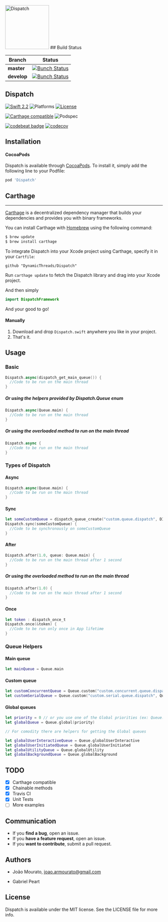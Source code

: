 <img src="https://raw.githubusercontent.com/Swiftification/Dispatch/master/icon.png" alt="Dispatch" width=140/>
## Build Status

|**Branch**| **Status** |
|---|---|
|**master** |[![Bunch Status](https://travis-ci.org/Swiftification/Dispatch.svg?branch=master)](https://travis-ci.org/Swiftification/Dispatch)|
|**develop** |[![Bunch Status](https://travis-ci.org/Swiftification/Dispatch.svg?branch=develop)](https://travis-ci.org/Swiftification/Dispatch)|

## Dispatch

[![Swift 2.2](https://img.shields.io/badge/Swift-2.2-orange.svg?style=flat)](https://developer.apple.com/swift/)
![Platforms](https://img.shields.io/cocoapods/p/Dispatch.svg?style=flat)
[![License](https://img.shields.io/cocoapods/l/Dispatch.svg)](https://github.com/DynamicThreads/Dispatch/master/LICENSE)

[![Carthage compatible](https://img.shields.io/badge/Carthage-compatible-4BC51D.svg?style=flat)](https://github.com/Carthage/Carthage) 
![Podspec](https://img.shields.io/cocoapods/v/Dispatch.svg)


[![codebeat badge](https://codebeat.co/badges/b1709704-b1b6-40fa-a38f-0962f72aa264)](https://codebeat.co/projects/github-com-dynamicthreads-dispatch)
[![codecov](https://codecov.io/gh/DynamicThreads/Dispatch/branch/master/graph/badge.svg)](https://codecov.io/gh/DynamicThreads/Dispatch)

## Installation

#### CocoaPods

Dispatch is available through [CocoaPods](http://cocoapods.org). To install
it, simply add the following line to your Podfile:

```ruby
pod 'Dispatch'
```

## Carthage
----------------

[Carthage](https://github.com/Carthage/Carthage) is a decentralized dependency manager that builds your dependencies and provides you with binary frameworks.

You can install Carthage with [Homebrew](http://brew.sh/) using the following command:

```bash
$ brew update
$ brew install carthage
```

To integrate Dispatch into your Xcode project using Carthage, specify it in your `Cartfile`:

```ogdl
github "DynamicThreads/Dispatch"
```

Run `carthage update` to fetch the Dispatch library and drag into your Xcode project.


And then simply

``` swift
import DispatchFramework
```

And your good to go!

#### Manually

1. Download and drop ```Dispatch.swift``` anywhere you like in your project.  
2. That's it.

## Usage

### Basic

```swift
Dispatch.async(dispatch_get_main_queue()) {
  //Code to be run on the main thread
}
```

##### Or using the helpers provided by Dispatch.Queue enum 

```swift
Dispatch.async(Queue.main) {
  //Code to be run on the main thread
}
```

##### Or using the overloaded method to run on the main thread

```swift
Dispatch.async {
  //Code to be run on the main thread
}
```

### Types of Dispatch

#### Async

```swift
Dispatch.async(Queue.main) {
  //Code to be run on the main thread
}
```

#### Sync

```swift
let someCustomQueue = dispatch_queue_create("custom.queue.dispatch", DISPATCH_QUEUE_CONCURRENT)
Dispatch.sync(someCustomQueue) {
  //Code to be synchronously on someCustomQueue
}
```

#### After

```swift
Dispatch.after(1.0, queue: Queue.main) {
  //Code to be run on the main thread after 1 second
}
```
##### Or using the overloaded method to run on the main thread

```swift
Dispatch.after(1.0) {
  //Code to be run on the main thread after 1 second
}
```

#### Once

```swift
let token : dispatch_once_t
Dispatch.once(&token) {
  //Code to be run only once in App lifetime
}
```

### Queue Helpers

#### Main queue

```swift
let mainQueue = Queue.main 
```

#### Custom queue

```swift
let customConcurrentQueue = Queue.custom("custom.concurrent.queue.dispatch", Queue.Atribute.concurrent)
let customSerialQueue = Queue.custom("custom.serial.queue.dispatch", Queue.Atribute.serial)
```

#### Global queues

```swift
let priority = 0 // or you use one of the Global priorities (ex: Queue.Priority.UserInteractive)
let globalQueue = Queue.global(priority)

// For comodity there are helpers for getting the Global queues

let globalUserInteractiveQueue = Queue.globalUserInteractive
let globalUserInitiatedQueue = Queue.globalUserInitiated
let globalUtilityQueue = Queue.globalUtility
let globalBackgroundQueue = Queue.globalBackground
```

## TODO

- [X] Carthage compatible
- [X] Chainable methods
- [X] Travis CI
- [X] Unit Tests
- [ ] More examples

## Communication

- If you **find a bug**, open an issue.
- If you **have a feature request**, open an issue.
- If you **want to contribute**, submit a pull request.

## Authors

- João Mourato, joao.armourato@gmail.com

- Gabriel Peart

## License

Dispatch is available under the MIT license. See the LICENSE file for more info.

